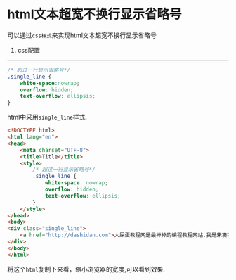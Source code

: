 html文本超宽不换行显示省略号
===

可以通过`css样式`来实现html文本超宽不换行显示省略号

1. css配置
---

```css
/* 超过一行显示省略号*/
.single_line {
    white-space:nowrap;
    overflow: hidden;
    text-overflow: ellipsis;
}
```

html中采用`single_line`样式.

```html
<!DOCTYPE html>
<html lang="en">
<head>
    <meta charset="UTF-8">
    <title>Title</title>
    <style>
        /* 超过一行显示省略号*/
        .single_line {
            white-space: nowrap;
            overflow: hidden;
            text-overflow: ellipsis;
        }
    </style>
</head>
<body>
<div class="single_line">
    <a href="http://dashidan.com">大屎蛋教程网是最棒棒的编程教程网站.我是来凑字数的,缩小屏幕看效果.</a>
</div>
</body>
</html>
```

将这个`html`复制下来看，缩小浏览器的宽度,可以看到效果.